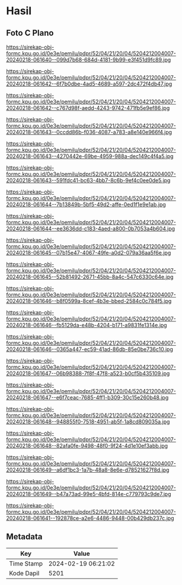# Hasil

## Foto C Plano

https://sirekap-obj-formc.kpu.go.id/0e3e/pemilu/pdpr/52/04/21/20/04/5204212004007-20240218-061640--099d7b68-684d-4181-9b99-e3f451d9fc89.jpg

https://sirekap-obj-formc.kpu.go.id/0e3e/pemilu/pdpr/52/04/21/20/04/5204212004007-20240218-061642--6f7b0dbe-4ad5-4689-a597-2dc472f4db47.jpg

https://sirekap-obj-formc.kpu.go.id/0e3e/pemilu/pdpr/52/04/21/20/04/5204212004007-20240218-061642--c767d98f-aedd-4243-9742-471fb5e9ef86.jpg

https://sirekap-obj-formc.kpu.go.id/0e3e/pemilu/pdpr/52/04/21/20/04/5204212004007-20240218-061643--0ccdd86b-f036-4087-a783-a8e140e966f4.jpg

https://sirekap-obj-formc.kpu.go.id/0e3e/pemilu/pdpr/52/04/21/20/04/5204212004007-20240218-061643--4270442e-69be-4959-988a-dec149c4f4a5.jpg

https://sirekap-obj-formc.kpu.go.id/0e3e/pemilu/pdpr/52/04/21/20/04/5204212004007-20240218-061643--591fdc41-bc63-4bb7-8c6b-9ef4c0ee0de5.jpg

https://sirekap-obj-formc.kpu.go.id/0e3e/pemilu/pdpr/52/04/21/20/04/5204212004007-20240218-061644--7b13849b-5bf5-49d2-affe-0ed1f1e9e1ab.jpg

https://sirekap-obj-formc.kpu.go.id/0e3e/pemilu/pdpr/52/04/21/20/04/5204212004007-20240218-061644--ee3636dd-c183-4aed-a800-0b7053a4b604.jpg

https://sirekap-obj-formc.kpu.go.id/0e3e/pemilu/pdpr/52/04/21/20/04/5204212004007-20240218-061645--07b15e47-4067-49fe-a0d2-079a36aa5f6e.jpg

https://sirekap-obj-formc.kpu.go.id/0e3e/pemilu/pdpr/52/04/21/20/04/5204212004007-20240218-061645--52b81492-2671-45bb-8a4c-547c6330c64e.jpg

https://sirekap-obj-formc.kpu.go.id/0e3e/pemilu/pdpr/52/04/21/20/04/5204212004007-20240218-061646--b8f0599a-8cef-4b3e-bbed-2584c0c784f5.jpg

https://sirekap-obj-formc.kpu.go.id/0e3e/pemilu/pdpr/52/04/21/20/04/5204212004007-20240218-061646--fb5129da-e48b-4204-b171-a9831fe1314e.jpg

https://sirekap-obj-formc.kpu.go.id/0e3e/pemilu/pdpr/52/04/21/20/04/5204212004007-20240218-061646--0365a447-ec59-41ad-86db-85e0be736c10.jpg

https://sirekap-obj-formc.kpu.go.id/0e3e/pemilu/pdpr/52/04/21/20/04/5204212004007-20240218-061647--06b98388-7f8f-47f8-a523-b0cf5b435109.jpg

https://sirekap-obj-formc.kpu.go.id/0e3e/pemilu/pdpr/52/04/21/20/04/5204212004007-20240218-061647--e6f7ceac-7685-4ff1-b309-30c15e260b48.jpg

https://sirekap-obj-formc.kpu.go.id/0e3e/pemilu/pdpr/52/04/21/20/04/5204212004007-20240218-061648--948855f0-7518-4951-ab5f-1a8cd809035a.jpg

https://sirekap-obj-formc.kpu.go.id/0e3e/pemilu/pdpr/52/04/21/20/04/5204212004007-20240218-061648--82afa0fe-9498-48f0-9f24-4d1e10ef3abb.jpg

https://sirekap-obj-formc.kpu.go.id/0e3e/pemilu/pdpr/52/04/21/20/04/5204212004007-20240218-061649--a6df1bc3-1a7b-48a8-8e6e-d78521627f8d.jpg

https://sirekap-obj-formc.kpu.go.id/0e3e/pemilu/pdpr/52/04/21/20/04/5204212004007-20240218-061649--b47a73ad-99e5-4bfd-814e-c779793c9de7.jpg

https://sirekap-obj-formc.kpu.go.id/0e3e/pemilu/pdpr/52/04/21/20/04/5204212004007-20240218-061641--192878ce-a2e6-4486-9448-00b429db237c.jpg


## Metadata

| Key        | Value               |
| ---------- | ------------------- |
| Time Stamp | 2024-02-19 06:21:02 |
| Kode Dapil | 5201                |




